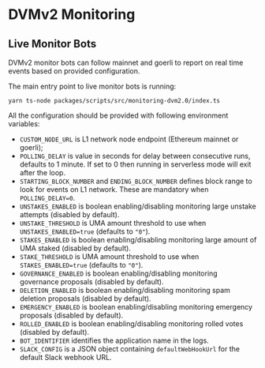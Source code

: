 # DVMv2 Monitoring

## Live Monitor Bots

DVMv2 monitor bots can follow mainnet and goerli to report on real time events based on provided configuration.

The main entry point to live monitor bots is running:

```
yarn ts-node packages/scripts/src/monitoring-dvm2.0/index.ts
```

All the configuration should be provided with following environment variables:

- `CUSTOM_NODE_URL` is L1 network node endpoint (Ethereum mainnet or goerli);
- `POLLING_DELAY` is value in seconds for delay between consecutive runs, defaults to 1 minute. If set to 0 then running in serverless mode will exit after the loop.
- `STARTING_BLOCK_NUMBER` and `ENDING_BLOCK_NUMBER` defines block range to look for events on L1 network. These are mandatory when `POLLING_DELAY=0`.
- `UNSTAKES_ENABLED` is boolean enabling/disabling monitoring large unstake attempts (disabled by default).
- `UNSTAKE_THRESHOLD` is UMA amount threshold to use when `UNSTAKES_ENABLED=true` (defaults to `"0"`).
- `STAKES_ENABLED` is boolean enabling/disabling monitoring large amount of UMA staked (disabled by default).
- `STAKE_THRESHOLD` is UMA amount threshold to use when `STAKES_ENABLED=true` (defaults to `"0"`).
- `GOVERNANCE_ENABLED` is boolean enabling/disabling monitoring governance proposals (disabled by default).
- `DELETION_ENABLED` is boolean enabling/disabling monitoring spam deletion proposals (disabled by default).
- `EMERGENCY_ENABLED` is boolean enabling/disabling monitoring emergency proposals (disabled by default).
- `ROLLED_ENABLED` is boolean enabling/disabling monitoring rolled votes (disabled by default).
- `BOT_IDENTIFIER` identifies the application name in the logs.
- `SLACK_CONFIG` is a JSON object containing `defaultWebHookUrl` for the default Slack webhook URL.
